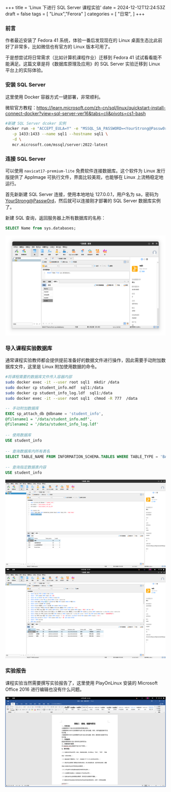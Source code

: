 +++
title = 'Linux 下进行 SQL Server 课程实验'
date = 2024-12-12T12:24:53Z
draft = false
tags = [
    "Linux","Ferora"
]
categories = [
    "日常",
]
+++

### 前言

作者最近安装了 Fedora 41 系统，体验一番后发现现在的 Linux 桌面生态比此前好了非常多，比如微信也有官方的 Linux 版本可用了。

于是想尝试将日常需求（比如计算机课程作业）迁移到 Fedora 41 试试看看能不能满足。这篇文章是将《数据库原理及应用》的 SQL Server 实验迁移到 Linux 平台上的实际体验。

### 安装 SQL Server

这里使用 Docker 容器方式一键部署，非常顺利。

微软官方教程：https://learn.microsoft.com/zh-cn/sql/linux/quickstart-install-connect-docker?view=sql-server-ver16&tabs=cli&pivots=cs1-bash

```bash
#新建 SQL Server dcoker 实例
docker run -e "ACCEPT_EULA=Y" -e "MSSQL_SA_PASSWORD=<YourStrong@Passw0rd>" \
   -p 1433:1433 --name sql1 --hostname sql1 \
   -d \
   mcr.microsoft.com/mssql/server:2022-latest
```

### 连接 SQL Server

可以使用 `navicat17-premium-lite` 免费软件连接数据库。这个软件为 Linux 发行版提供了 AppImage  可执行文件，界面比较美观，也能够在 Linux 上流畅稳定地运行。

首先新新建 SQL Server 连接，使用本地地址 127.0.0.1，用户名为 sa，密码为 <YourStrong@Passw0rd>，然后就可以连接刚才部署的 SQL Server 数据库实例了。

新建 SQL 查询，返回服务器上所有数据库的名称：

```sql
SELECT Name from sys.databases;
```

![image-20241126214519167](/img/image-20241126214519167.png)

### 导入课程实验数据库

通常课程实验教师都会提供提前准备好的数据文件进行操作，因此需要手动附加数据库文件，这里是 Linux 附加使用数据的命令。

```bash
#将课程需要的数据库文件传入容器内部
sudo docker exec -it --user root sql1  mkdir /data
sudo docker cp student_info.mdf  sql1:/data
sudo docker cp student_info_log.ldf  sql1:/data
sudo docker exec -it --user root sql1  chmod -R 777  /data
```

```sql
-- 手动附加数据库
EXEC sp_attach_db @dbname = 'student_info',
@filename1 = '/data/student_info.mdf',
@filename2 = '/data/student_info_log.ldf'

-- 使用数据库
USE student_info

-- 查询数据库内所有表名
SELECT TABLE_NAME FROM INFORMATION_SCHEMA.TABLES WHERE TABLE_TYPE = 'BASE TABLE'

-- 查询指定数据表内容
USE student_info
```

![image-20241126220437464](/img/image-20241126220437464.png)
![image-20241126220437464](/img/image-20241126233947205.png)



### 实验报告

课程实验当然需要撰写实验报告了，这里使用 PlayOnLinux 安装的 Microsoft Office 2016 进行编辑也没有什么问题。

![image-20241126222641133](/img/image-20241126222641133.png)